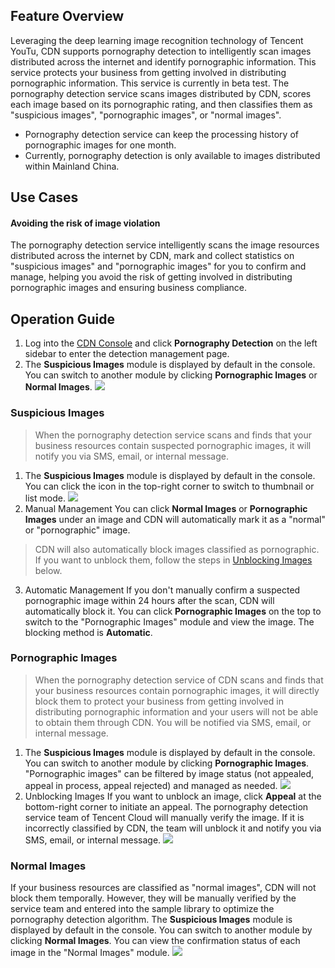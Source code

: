 ## Feature Overview

Leveraging the deep learning image recognition technology of Tencent YouTu, CDN supports pornography detection to intelligently scan images distributed across the internet and identify pornographic information. This service protects your business from getting involved in distributing pornographic information. This service is currently in beta test.
The pornography detection service scans images distributed by CDN, scores each image based on its pornographic rating, and then classifies them as "suspicious images", "pornographic images", or "normal images".

> 
- Pornography detection service can keep the processing history of pornographic images for one month.
- Currently, pornography detection is only available to images distributed within Mainland China.

## Use Cases

#### Avoiding the risk of image violation
The pornography detection service intelligently scans the image resources distributed across the internet by CDN, mark and collect statistics on "suspicious images" and "pornographic images" for you to confirm and manage, helping you avoid the risk of getting involved in distributing pornographic images and ensuring business compliance.

## Operation Guide
1. Log into the [CDN Console](https://console.cloud.tencent.com/cdn) and click **Pornography Detection** on the left sidebar to enter the  detection management page.
2. The **Suspicious Images** module is displayed by default in the console. You can switch to another module by clicking **Pornographic Images** or **Normal Images**.
   ![](https://main.qcloudimg.com/raw/6a5032ae03e9d818de743ab729e49540.png)

### Suspicious Images
> When the pornography detection service scans and finds that your business resources contain suspected pornographic images, it will notify you via SMS, email, or internal message.
> 
1. The **Suspicious Images** module is displayed by default in the console. You can click the icon in the top-right corner to switch to thumbnail or list mode.
![](https://main.qcloudimg.com/raw/e563618d7e2a1db33c590f186490f545.png)
2. Manual Management
You can click **Normal Images** or **Pornographic Images** under an image and CDN will automatically mark it as a "normal" or "pornographic" image.
> CDN will also automatically block images classified as pornographic. If you want to unblock them, follow the steps in [Unblocking Images](#m1) below.
>
3. Automatic Management
   If you don't manually confirm a suspected pornographic image within 24 hours after the scan, CDN will automatically block it. You can click **Pornographic Images** on the top to switch to the "Pornographic Images" module and view the image. The blocking method is **Automatic**.

### Pornographic Images
> When the pornography detection service of CDN scans and finds that your business resources contain pornographic images, it will directly block them to protect your business from getting involved in distributing pornographic information and your users will not be able to obtain them through CDN. You will be notified via SMS, email, or internal message.
> 
<span ID = "m1"></span>
1. The **Suspicious Images** module is displayed by default in the console. You can switch to another module by clicking **Pornographic Images**.
"Pornographic images" can be filtered by image status (not appealed, appeal in process, appeal rejected) and managed as needed.
![](https://main.qcloudimg.com/raw/e68168dd147f828144414116afa5d489.png)
2. Unblocking Images
  If you want to unblock an image, click **Appeal** at the bottom-right corner to initiate an appeal. The pornography detection service team of Tencent Cloud will manually verify the image. If it is incorrectly classified by CDN, the team will unblock it and notify you via SMS, email, or internal message.
  ![](https://main.qcloudimg.com/raw/cb039e15fe71b426bbd946cfbb7ad03f.png)

### Normal Images
If your business resources are classified as "normal images", CDN will not block them temporally. However, they will be manually verified by the service team and entered into the sample library to optimize the pornography detection algorithm.
The **Suspicious Images** module is displayed by default in the console. You can switch to another module by clicking **Normal Images**. You can view the confirmation status of each image in the "Normal Images" module.
![](https://main.qcloudimg.com/raw/accc286fec2374675e1f86f7e588132d.png)
